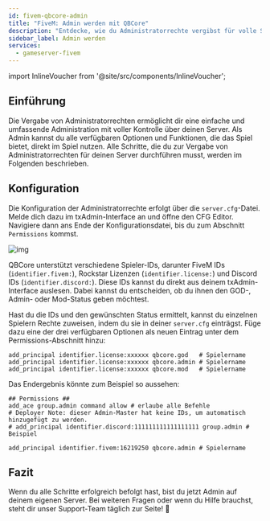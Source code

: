 ```yaml
---
id: fivem-qbcore-admin
title: "FiveM: Admin werden mit QBCore"
description: "Entdecke, wie du Administratorrechte vergibst für volle Serverkontrolle und verbessertes Ingame-Management → Jetzt mehr erfahren"
sidebar_label: Admin werden
services:
  - gameserver-fivem
---
```


import InlineVoucher from '@site/src/components/InlineVoucher';

## Einführung
Die Vergabe von Administratorrechten ermöglicht dir eine einfache und umfassende Administration mit voller Kontrolle über deinen Server. Als Admin kannst du alle verfügbaren Optionen und Funktionen, die das Spiel bietet, direkt im Spiel nutzen. Alle Schritte, die du zur Vergabe von Administratorrechten für deinen Server durchführen musst, werden im Folgenden beschrieben.

<InlineVoucher />

## Konfiguration

Die Konfiguration der Administratorrechte erfolgt über die ``server.cfg``-Datei. Melde dich dazu im txAdmin-Interface an und öffne den CFG Editor. Navigiere dann ans Ende der Konfigurationsdatei, bis du zum Abschnitt `Permissions` kommst.

![img](https://screensaver01.zap-hosting.com/index.php/s/KPRTmPoYdsCWjGd/preview)

QBCore unterstützt verschiedene Spieler-IDs, darunter FiveM IDs (`identifier.fivem:`), Rockstar Lizenzen (`identifier.license:`) und Discord IDs (`identifier.discord:`). Diese IDs kannst du direkt aus deinem txAdmin-Interface auslesen. Dabei kannst du entscheiden, ob du ihnen den GOD-, Admin- oder Mod-Status geben möchtest.

Hast du die IDs und den gewünschten Status ermittelt, kannst du einzelnen Spielern Rechte zuweisen, indem du sie in deiner `server.cfg` einträgst. Füge dazu eine der drei verfügbaren Optionen als neuen Eintrag unter dem Permissions-Abschnitt hinzu:

```
add_principal identifier.license:xxxxxx qbcore.god   # Spielername
add_principal identifier.license:xxxxxx qbcore.admin # Spielername
add_principal identifier.license:xxxxxx qbcore.mod   # Spielername
```

Das Endergebnis könnte zum Beispiel so aussehen:

```
## Permissions ##
add_ace group.admin command allow # erlaube alle Befehle
# Deployer Note: dieser Admin-Master hat keine IDs, um automatisch hinzugefügt zu werden.
# add_principal identifier.discord:111111111111111111 group.admin # Beispiel

add_principal identifier.fivem:16219250 qbcore.admin # Spielername
```

## Fazit

Wenn du alle Schritte erfolgreich befolgt hast, bist du jetzt Admin auf deinem eigenen Server. Bei weiteren Fragen oder wenn du Hilfe brauchst, steht dir unser Support-Team täglich zur Seite! 🙂

<InlineVoucher />